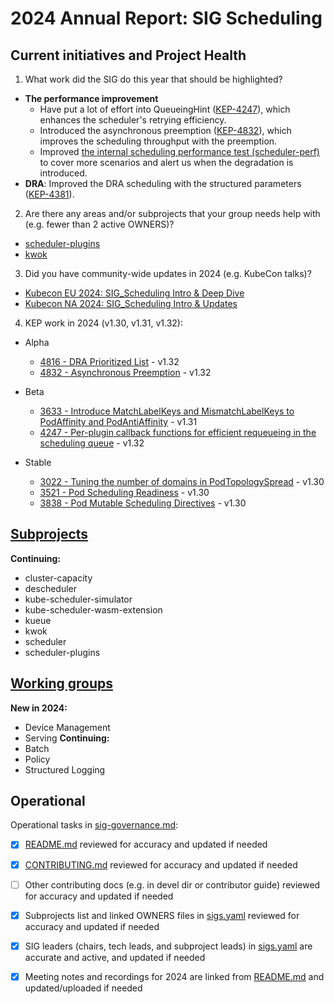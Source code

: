 # 2024 Annual Report: SIG Scheduling

## Current initiatives and Project Health

1. What work did the SIG do this year that should be highlighted?

<!--
   Some example items that might be worth highlighting:
   - Major KEP advancement
   - Important initiatives that aren't tracked via KEPs
   - Paying down significant tech debt
   - Governance and leadership changes
-->

- **The performance improvement**
  - Have put a lot of effort into QueueingHint ([KEP-4247](https://github.com/kubernetes/enhancements/tree/master/keps/sig-scheduling/4247-queueinghint)), which enhances the scheduler's retrying efficiency.
  - Introduced the asynchronous preemption ([KEP-4832](https://github.com/kubernetes/enhancements/tree/master/keps/sig-scheduling/4832-async-preemption)), which improves the scheduling throughput with the preemption.
  - Improved [the internal scheduling performance test (scheduler-perf)](https://github.com/kubernetes/kubernetes/tree/master/test/integration/scheduler_perf) to cover more scenarios and alert us when the degradation is introduced.
- **DRA**: Improved the DRA scheduling with the structured parameters ([KEP-4381](https://github.com/kubernetes/enhancements/tree/master/keps/sig-node/4381-dra-structured-parameters#kube-scheduler)).

2. Are there any areas and/or subprojects that your group needs help with (e.g. fewer than 2 active OWNERS)?

- [scheduler-plugins](https://github.com/kubernetes-sigs/scheduler-plugins/)
- [kwok](https://github.com/kubernetes-sigs/kwok)

3. Did you have community-wide updates in 2024 (e.g. KubeCon talks)?

<!--
  Examples include links to email, slides, or recordings.
-->

- [Kubecon EU 2024: SIG_Scheduling Intro & Deep Dive](https://sched.co/1YhjR)
- [Kubecon NA 2024: SIG_Scheduling Intro & Updates](https://sched.co/1hovV)

4. KEP work in 2024 (v1.30, v1.31, v1.32):

  - Alpha
    - [4816 - DRA Prioritized List](https://github.com/kubernetes/enhancements/tree/master/keps/sig-scheduling/4816-dra-prioritized-list) - v1.32
    - [4832 - Asynchronous Preemption](https://github.com/kubernetes/enhancements/tree/master/keps/sig-scheduling/4832-async-preemption) - v1.32

  - Beta
    - [3633 - Introduce MatchLabelKeys and MismatchLabelKeys to PodAffinity and PodAntiAffinity](https://github.com/kubernetes/enhancements/tree/master/keps/sig-scheduling/3633-matchlabelkeys-to-podaffinity) - v1.31
    - [4247 - Per-plugin callback functions for efficient requeueing in the scheduling queue](https://github.com/kubernetes/enhancements/blob/master/keps/sig-scheduling/4247-queueinghint/README.md) - v1.32

  - Stable
    - [3022 - Tuning the number of domains in PodTopologySpread](https://github.com/kubernetes/enhancements/tree/master/keps/sig-scheduling/3022-min-domains-in-pod-topology-spread) - v1.30
    - [3521 - Pod Scheduling Readiness](https://github.com/kubernetes/enhancements/tree/master/keps/sig-scheduling/3521-pod-scheduling-readiness) - v1.30
    - [3838 - Pod Mutable Scheduling Directives](https://github.com/kubernetes/enhancements/tree/master/keps/sig-scheduling/3838-pod-mutable-scheduling-directives) - v1.30 

## [Subprojects](https://git.k8s.io/community/sig-scheduling#subprojects)


**Continuing:**
  - cluster-capacity
  - descheduler
  - kube-scheduler-simulator
  - kube-scheduler-wasm-extension
  - kueue
  - kwok
  - scheduler
  - scheduler-plugins

## [Working groups](https://git.k8s.io/community/sig-scheduling#working-groups)

**New in 2024:**
 - Device Management
 - Serving
**Continuing:**
 - Batch
 - Policy
 - Structured Logging

## Operational

Operational tasks in [sig-governance.md]:
- [x] [README.md] reviewed for accuracy and updated if needed
- [x] [CONTRIBUTING.md] reviewed for accuracy and updated if needed
- [ ] Other contributing docs (e.g. in devel dir or contributor guide) reviewed for accuracy and updated if needed
- [x] Subprojects list and linked OWNERS files in [sigs.yaml] reviewed for accuracy and updated if needed
- [x] SIG leaders (chairs, tech leads, and subproject leads) in [sigs.yaml] are accurate and active, and updated if needed
- [x] Meeting notes and recordings for 2024 are linked from [README.md] and updated/uploaded if needed


[CONTRIBUTING.md]: https://git.k8s.io/community/sig-scheduling/CONTRIBUTING.md
[sig-governance.md]: https://git.k8s.io/community/committee-steering/governance/sig-governance.md
[README.md]: https://git.k8s.io/community/sig-scheduling/README.md
[sigs.yaml]: https://git.k8s.io/community/sigs.yaml
[devel]: https://git.k8s.io/community/contributors/devel/README.md
